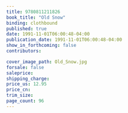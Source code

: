 ```yaml
---
title: 9780811211826
book_title: "Old Snow"
binding: clothbound
published: true
date: 1991-11-01T06:00:48-04:00
publication_date: 1991-11-01T06:00:48-04:00
show_in_forthcoming: false
contributors:

cover_image_path: Old_Snow.jpg
forsale: false
saleprice:
shipping_charge:
price_us: 12.95
price_cn:
trim_size:
page_count: 96
---
```


